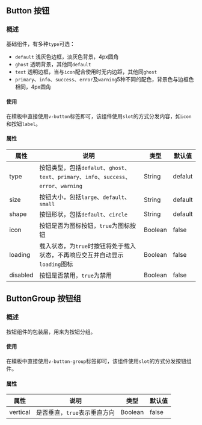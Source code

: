 ## Button 按钮

### 概述
基础组件，有多种`type`可选：
* `default` 浅灰色边框，淡灰色背景，4px圆角
* `ghost` 透明背景，其他同`default`
* `text` 透明边框，当与`icon`配合使用时无内边距，其他同`ghost`
* `primary`、`info`、`success`、`error`及`warning`5种不同的配色，背景色与边框色相同，4px圆角

#### 使用
在模板中直接使用`v-button`标签即可，该组件使用`slot`的方式分发内容，如`icon`和按钮`label`。

#### 属性
属性 | 说明 | 类型 | 默认值
------------ | ------------- | ------------- | -------------
type | 按钮类型，包括`defalut`、`ghost`、`text`、`primary`、`info`、`success`、`error`、`warning` | String | defalut
size | 按钮大小，包括`large`、`default`、`small` | String | default
shape | 按钮形状，包括`default`、`circle` | String | default
icon | 按钮是否为图标按钮，`true`为图标按钮 | Boolean | false
loading | 载入状态，为`true`时按钮将处于载入状态，不再响应交互并自动显示`loading`图标 | Boolean | false
disabled | 按钮是否禁用，`true`为禁用 | Boolean | false

## ButtonGroup 按钮组

### 概述
按钮组件的包装层，用来为按钮分组。

#### 使用
在模板中直接使用`v-button-group`标签即可，该组件使用`slot`的方式分发按钮组件。

#### 属性
属性 | 说明 | 类型 | 默认值
------------ | ------------- | ------------- | -------------
vertical | 是否垂直，`true`表示垂直方向 | Boolean | false